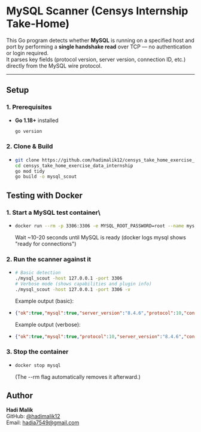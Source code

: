 # MySQL Scanner (Censys Internship Take-Home)

This Go program detects whether **MySQL** is running on a specified host and port by performing a **single handshake read** over TCP — no authentication or login required.  
It parses key fields (protocol version, server version, connection ID, etc.) directly from the MySQL wire protocol.

---

## Setup

### 1. Prerequisites
- **Go 1.18+** installed  
    ```bash
    go version
    ```

### 2. Clone & Build
- 
    ```bash
    git clone https://github.com/hadimalik12/censys_take_home_exercise_data_internship.git
    cd censys_take_home_exercise_data_internship
    go mod tidy
    go build -o mysql_scout
    ```

## Testing with Docker
### 1. Start a MySQL test container\
- 
    ```bash
    docker run --rm -p 3306:3306 -e MYSQL_ROOT_PASSWORD=root --name mysql mysql:8
    ```
    Wait ~10-20 seconds until MySQL is ready (docker logs mysql shows "ready for connections")

### 2. Run the scanner against it
- 
    ```bash
    # Basic detection
    ./mysql_scout -host 127.0.0.1 -port 3306
    # Verbose mode (shows capabilities and plugin info)
    ./mysql_scout -host 127.0.0.1 -port 3306 -v
    ```
    
    Example output (basic):
-
    ```json
    {"ok":true,"mysql":true,"server_version":"8.4.6","protocol":10,"connection_id":10}
    ```
    

    Example output (verbose):
-
    ```json
    {"ok":true,"mysql":true,"protocol":10,"server_version":"8.4.6","connection_id":10,"capability_flags":3758096383,"character_set":255,"status_flags":2,"auth_plugin":"caching_sha2_password","preview_hex":"490000000a382e342e36000a000000372f57253907084a00ffffff0200ffdf15000000000000000000006d514e625f1e7571025e4d5e0063616368696e675f73"}
    ```

### 3. Stop the container
-
    ```bash
    docker stop mysql
    ```
    (The --rm flag automatically removes it afterward.)

## Author
**Hadi Malik**  
GitHub: [@hadimalik12](https://github.com/hadimalik12)  
Email: hadia7549@gmail.com




